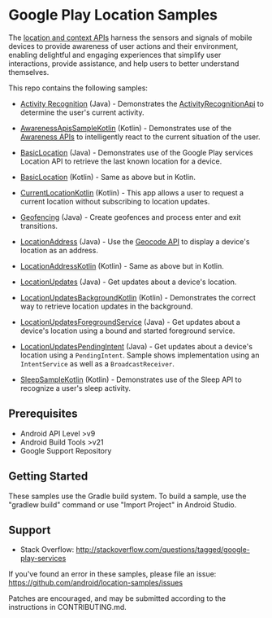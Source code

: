Google Play Location Samples
============================

The [location and context APIs](https://developers.google.com/location-context/) harness the sensors and signals of mobile devices to provide awareness of user actions and their environment, enabling delightful and engaging experiences that simplify user interactions, provide assistance, and help users to better understand themselves.

This repo contains the following samples:

- [Activity Recognition](https://github.com/android/location-samples/tree/main/ActivityRecognition) (Java) - Demonstrates the
[ActivityRecognitionApi](https://developers.google.com/android/reference/com/google/android/gms/location/ActivityRecognitionApi) to determine the user's current activity.

- [AwarenessApisSampleKotlin](https://github.com/android/location-samples/tree/main/AwarenessApisSampleKotlin) (Kotlin) - Demonstrates use of the [Awareness APIs](https://developers.google.com/android/reference/com/google/android/gms/awareness/Awareness#getSnapshotClient(android.app.Activity)) to intelligently react to the current situation of the user. 

- [BasicLocation](https://github.com/android/location-samples/tree/main/BasicLocation) (Java) - Demonstrates use of the Google Play services Location API to retrieve the last known location for a device.

- [BasicLocation](https://github.com/android/location-samples/tree/main/BasicLocationKotlin) (Kotlin) - Same as above but in Kotlin.

- [CurrentLocationKotlin](https://github.com/android/location-samples/tree/main/CurrentLocationKotlin) (Kotlin) - This app allows a user to request a current location without subscribing to location updates.

- [Geofencing](https://github.com/android/location-samples/tree/main/Geofencing) (Java) - Create geofences and process enter and exit transitions.

- [LocationAddress](https://github.com/android/location-samples/tree/main/LocationAddress) (Java) - Use the [Geocode API](http://developer.android.com/reference/android/location/Geocoder.html) to display a device's location as an address.

- [LocationAddressKotlin](https://github.com/android/location-samples/tree/main/LocationAddressKotlin) (Kotlin) - Same as above but in Kotlin.

- [LocationUpdates](https://github.com/android/location-samples/tree/main/LocationUpdates) (Java) - Get updates about a device's location.

- [LocationUpdatesBackgroundKotlin](https://github.com/android/location-samples/tree/main/LocationUpdatesBackgroundKotlin) (Kotlin) - Demonstrates the correct way to retrieve location updates in the background.

- [LocationUpdatesForegroundService](https://github.com/android/location-samples/tree/main/LocationUpdatesForegroundService) (Java) - Get updates about a device's location using a bound and started foreground service.

- [LocationUpdatesPendingIntent](https://github.com/android/location-samples/tree/main/LocationUpdatesPendingIntent) (Java) - Get updates about a device's location using a `PendingIntent`. Sample shows implementation using an `IntentService` as well as a `BroadcastReceiver`.

- [SleepSampleKotlin](https://github.com/android/location-samples/tree/main/SleepSampleKotlin) (Kotlin) - Demonstrates use of the Sleep API to recognize a user's sleep activity.


Prerequisites
--------------

- Android API Level >v9
- Android Build Tools >v21
- Google Support Repository

Getting Started
---------------

These samples use the Gradle build system. To build a sample, use the
"gradlew build" command or use "Import Project" in Android Studio.

Support
-------

- Stack Overflow: http://stackoverflow.com/questions/tagged/google-play-services

If you've found an error in these samples, please file an issue:
https://github.com/android/location-samples/issues

Patches are encouraged, and may be submitted according to the instructions in
CONTRIBUTING.md.
